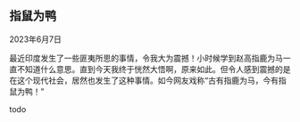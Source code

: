 ## 指鼠为鸭

2023年6月7日

 最近印度发生了一些匪夷所思的事情，令我大为震撼！小时候学到赵高指鹿为马一直不知道什么意思。直到今天我终于恍然大悟啊，原来如此。但令人感到震撼的是在这个现代社会，居然也发生了这种事情。如今网友戏称“古有指鹿为马，今有指鼠为鸭！”

todo

